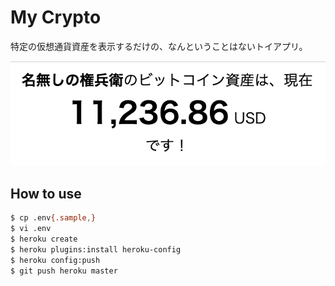 # My Crypto

特定の仮想通貨資産を表示するだけの、なんということはないトイアプリ。

![サンプル](src/sample.png)

## How to use

```bash
$ cp .env{.sample,}
$ vi .env
$ heroku create
$ heroku plugins:install heroku-config
$ heroku config:push
$ git push heroku master
```
